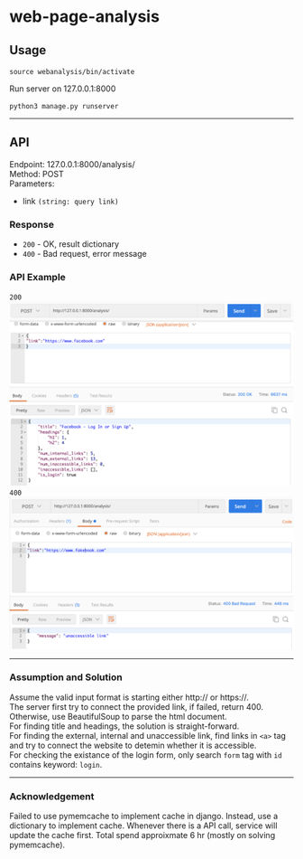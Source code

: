 # web-page-analysis

## Usage
```shell
source webanalysis/bin/activate
```

Run server on 127.0.0.1:8000
```python3
python3 manage.py runserver
```
------

## API
Endpoint: 127.0.0.1:8000/analysis/  
Method: POST  
Parameters:  
* link `(string: query link)`

### Response
* `200` - OK, result dictionary  
* `400` - Bad request, error message  

### API Example
`200`  
![alt text](https://github.com/HsiuYa0/web-page-analysis/blob/master/result1.png)  
`400`  
![alt text](https://github.com/HsiuYa0/web-page-analysis/blob/master/result2.png)  

------
### Assumption and Solution 
Assume the valid input format is starting either http:// or https://.  
The server first try to connect the provided link, if failed, return 400.  
Otherwise, use BeautifulSoup to parse the html document.  
For finding title and headings, the solution is straight-forward.  
For finding the external, internal and unaccessible link, find links in `<a>` tag and try to connect the website to detemin whether it is accessible.  
For checking the existance of the login form, only search `form` tag with `id` contains keyword: `login`.  

------
### Acknowledgement
Failed to use pymemcache to implement cache in django. Instead, use a dictionary to implement cache. Whenever there is a API call, service will update the cache first.
Total spend approixmate 6 hr (mostly on solving pymemcache).  


